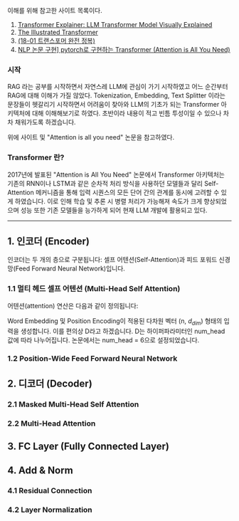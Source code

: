이해를 위해 참고한 사이트 목록이다.
1.  [Transformer Explainer: LLM Transformer Model Visually Explained](https://poloclub.github.io/transformer-explainer/)
2.  [The Illustrated Transformer](https://nlpinkorean.github.io/illustrated-transformer/)
3.  [(18-01 트랜스포머 완전 정복)](https://wikidocs.net/217018)
4.  [NLP 논문 구현\] pytorch로 구현하는 Transformer (Attention is All You Need)](https://cpm0722.github.io/pytorch-implementation/transformer)


### 시작
RAG 라는 공부를 시작하면서 자연스레 LLM에 관심이 가기 시작하였고 어느 순간부터 RAG에 대해 이해가 가질 않았다. Tokenization, Embedding, Text Splitter 이라는 문장들이 헷갈리기 시작하면서 어려움이 찾아와 LLM의 기초가 되는 Transformer 아키텍처에 대해 이해해보기로 하였다.
초반이라 내용이 적고 빈틈 투성이일 수 있으나 차차 채워가도록 하겠습니다.

위에 사이트 및 "Attention is all you need" 논문을 참고하였다.

### Transformer 란?
2017년에 발표된 "Attention is All You Need" 논문에서 Transformer 아키텍처는 기존의 RNN이나 LSTM과 같은 순차적 처리 방식을 사용하던 모델들과 달리 Self-Attention 메커니즘을 통해 입력 시퀀스의 모든 단어 간의 관계를 동시에 고려할 수 있게 하였습니다. 이로 인해 학습 및 추론 시 병렬 처리가 가능해져 속도가 크게 향상되었으며 성능 또한 기존 모델들을 능가하게 되어 현재 LLM 개발에 활용되고 있다.

-------

## 1. 인코더 (Encoder)

인코더는 두 개의 층으로 구분됩니다: 셀프 어텐션(Self-Attention)과 피드 포워드 신경망(Feed Forward Neural Network)입니다.

### 1.1 멀티 헤드 셀프 어텐션 (Multi-Head Self Attention)

어텐션(attention) 연산은 다음과 같이 정의됩니다:

Word Embedding 및 Position Encoding이 적용된 다차원 벡터 (n, $d_{dim}$) 형태의 입력을 생성합니다. 이를 편의상 D라고 하겠습니다. D는 하이퍼파라미터인 num_head 값에 따라 나누어집니다. 논문에서는 num_head = 6으로 설정되었습니다.

### 1.2 Position-Wide Feed Forward Neural Network


## 2. 디코더 (Decoder)


### 2.1 Masked Multi-Head Self Attention


### 2.2 Multi-Head Attention


## 3. FC Layer (Fully Connected Layer)


## 4. Add & Norm

### 4.1 Residual Connection

### 4.2 Layer Normalization


